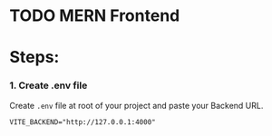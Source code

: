# TODO MERN Frontend

# Steps:

### 1. Create .env file

Create `.env` file at root of your project and paste your Backend URL.

```javscript
VITE_BACKEND="http://127.0.0.1:4000"
```